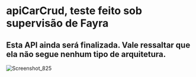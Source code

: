 # apiCarCrud, teste feito sob supervisão de Fayra
## Esta API ainda será finalizada. Vale ressaltar que ela não segue nenhum tipo de arquitetura.

![Screenshot_825](https://github.com/Victoritalo/apiCarCrud/assets/108995269/a208daf2-3a7a-44b7-ad25-d79cc8b77472)

